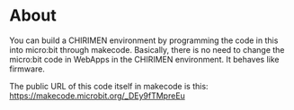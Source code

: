 # About

You can build a CHIRIMEN environment by programming the code in this into micro:bit through makecode. Basically, there is no need to change the micro:bit code in WebApps in the CHIRIMEN environment. It behaves like firmware.

The public URL of this code itself in makecode is this: https://makecode.microbit.org/_DEy9fTMpreEu
